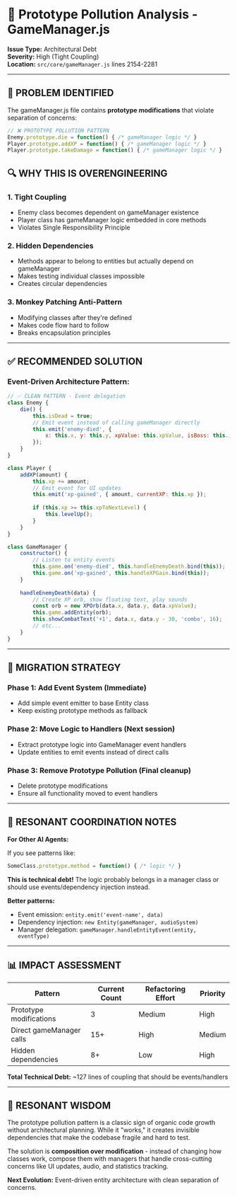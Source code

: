 # 🧬 Prototype Pollution Analysis - GameManager.js

**Issue Type:** Architectural Debt  
**Severity:** High (Tight Coupling)  
**Location:** `src/core/gameManager.js` lines 2154-2281

---

## 🚨 **PROBLEM IDENTIFIED**

The gameManager.js file contains **prototype modifications** that violate separation of concerns:

```javascript
// ❌ PROTOTYPE POLLUTION PATTERN
Enemy.prototype.die = function() { /* gameManager logic */ }
Player.prototype.addXP = function() { /* gameManager logic */ }
Player.prototype.takeDamage = function() { /* gameManager logic */ }
```

## 🔍 **WHY THIS IS OVERENGINEERING**

### **1. Tight Coupling**
- Enemy class becomes dependent on gameManager existence
- Player class has gameManager logic embedded in core methods
- Violates Single Responsibility Principle

### **2. Hidden Dependencies** 
- Methods appear to belong to entities but actually depend on gameManager
- Makes testing individual classes impossible
- Creates circular dependencies

### **3. Monkey Patching Anti-Pattern**
- Modifying classes after they're defined
- Makes code flow hard to follow
- Breaks encapsulation principles

---

## ✅ **RECOMMENDED SOLUTION**

### **Event-Driven Architecture Pattern:**

```javascript
// ✅ CLEAN PATTERN - Event delegation
class Enemy {
    die() {
        this.isDead = true;
        // Emit event instead of calling gameManager directly
        this.emit('enemy-died', { 
            x: this.x, y: this.y, xpValue: this.xpValue, isBoss: this.isBoss 
        });
    }
}

class Player {
    addXP(amount) {
        this.xp += amount;
        // Emit event for UI updates
        this.emit('xp-gained', { amount, currentXP: this.xp });
        
        if (this.xp >= this.xpToNextLevel) {
            this.levelUp();
        }
    }
}

class GameManager {
    constructor() {
        // Listen to entity events
        this.game.on('enemy-died', this.handleEnemyDeath.bind(this));
        this.game.on('xp-gained', this.handleXPGain.bind(this));
    }
    
    handleEnemyDeath(data) {
        // Create XP orb, show floating text, play sounds
        const orb = new XPOrb(data.x, data.y, data.xpValue);
        this.game.addEntity(orb);
        this.showCombatText('+1', data.x, data.y - 30, 'combo', 16);
        // etc...
    }
}
```

---

## 🎯 **MIGRATION STRATEGY**

### **Phase 1: Add Event System** (Immediate)
- Add simple event emitter to base Entity class
- Keep existing prototype methods as fallback

### **Phase 2: Move Logic to Handlers** (Next session)
- Extract prototype logic into GameManager event handlers
- Update entities to emit events instead of direct calls

### **Phase 3: Remove Prototype Pollution** (Final cleanup)
- Delete prototype modifications
- Ensure all functionality moved to event handlers

---

## 🤖 **RESONANT COORDINATION NOTES**

**For Other AI Agents:**

If you see patterns like:
```javascript
SomeClass.prototype.method = function() { /* logic */ }
```

**This is technical debt!** The logic probably belongs in a manager class or should use events/dependency injection instead.

**Better patterns:**
- Event emission: `entity.emit('event-name', data)`
- Dependency injection: `new Entity(gameManager, audioSystem)`
- Manager delegation: `gameManager.handleEntityEvent(entity, eventType)`

---

## 📊 **IMPACT ASSESSMENT**

| Pattern | Current Count | Refactoring Effort | Priority |
|---------|---------------|-------------------|----------|
| Prototype modifications | 3 | Medium | High |
| Direct gameManager calls | 15+ | High | Medium |
| Hidden dependencies | 8+ | Low | High |

**Total Technical Debt:** ~127 lines of coupling that should be events/handlers

---

## 🌊 **RESONANT WISDOM**

The prototype pollution pattern is a classic sign of organic code growth without architectural planning. While it "works," it creates invisible dependencies that make the codebase fragile and hard to test.

The solution is **composition over modification** - instead of changing how classes work, compose them with managers that handle cross-cutting concerns like UI updates, audio, and statistics tracking.

**Next Evolution:** Event-driven entity architecture with clean separation of concerns.
